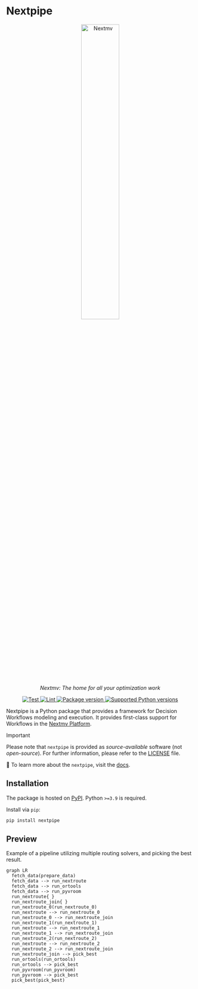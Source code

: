 # Nextpipe

<!-- markdownlint-disable MD033 MD013 -->

<p align="center">
  <a href="https://nextmv.io"><img src="https://cdn.prod.website-files.com/60dee0fad10d14c8ab66dd74/65c66addcd07eed09be35114_blog-banner-what-is-cicd-for-decision-science-p-2000.jpeg" alt="Nextmv" width="45%"></a>
</p>
<p align="center">
    <em>Nextmv: The home for all your optimization work</em>
</p>
<p align="center">
<a href="https://github.com/nextmv-io/nextpipe/actions/workflows/test.yml" target="_blank">
    <img src="https://github.com/nextmv-io/nextpipe/actions/workflows/test.yml/badge.svg?event=push&branch=develop" alt="Test">
</a>
<a href="https://github.com/nextmv-io/nextpipe/actions/workflows/lint.yml" target="_blank">
    <img src="https://github.com/nextmv-io/nextpipe/actions/workflows/lint.yml/badge.svg?event=push&branch=develop" alt="Lint">
</a>
<a href="https://pypi.org/project/nextpipe" target="_blank">
    <img src="https://img.shields.io/pypi/v/nextpipe?color=%2334D058&label=nextpipe" alt="Package version">
</a>
<a href="https://pypi.org/project/nextpipe" target="_blank">
    <img src="https://img.shields.io/pypi/pyversions/nextpipe.svg?color=%2334D058" alt="Supported Python versions">
</a>
</p>

<!-- markdownlint-enable MD033 MD013 -->

Nextpipe is a Python package that provides a framework for Decision Workflows
modeling and execution. It provides first-class support for Workflows in the
[Nextmv Platform][nextmv].

> [!IMPORTANT]  
> Please note that `nextpipe` is provided as _source-available_ software
> (not _open-source_). For further information, please refer to the
> [LICENSE](./LICENSE.md) file.

📖 To learn more about the `nextpipe`, visit the [docs][docs].

## Installation

The package is hosted on [PyPI][nextpipe-pypi]. Python `>=3.9` is required.

Install via `pip`:

```bash
pip install nextpipe
```

## Preview

Example of a pipeline utilizing multiple routing solvers, and picking the best
result.

```mermaid
graph LR
  fetch_data(prepare_data)
  fetch_data --> run_nextroute
  fetch_data --> run_ortools
  fetch_data --> run_pyvroom
  run_nextroute{ }
  run_nextroute_join{ }
  run_nextroute_0(run_nextroute_0)
  run_nextroute --> run_nextroute_0
  run_nextroute_0 --> run_nextroute_join
  run_nextroute_1(run_nextroute_1)
  run_nextroute --> run_nextroute_1
  run_nextroute_1 --> run_nextroute_join
  run_nextroute_2(run_nextroute_2)
  run_nextroute --> run_nextroute_2
  run_nextroute_2 --> run_nextroute_join
  run_nextroute_join --> pick_best
  run_ortools(run_ortools)
  run_ortools --> pick_best
  run_pyvroom(run_pyvroom)
  run_pyvroom --> pick_best
  pick_best(pick_best)
```

[nextpipe-pypi]: https://pypi.org/project/nextpipe/
[nextmv]: https://nextmv.io
[docs]: https://nextpipe.readthedocs.io/en/latest/
